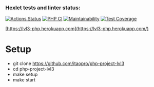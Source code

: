 ### Hexlet tests and linter status:
[![Actions Status](https://github.com/itaopro/php-project-lvl3/workflows/hexlet-check/badge.svg)](https://github.com/itaopro/php-project-lvl3/actions)
[![PHP CI](https://github.com/NMalchikov/php-project-lvl3/actions/workflows/workflow.yml/badge.svg)](https://github.com/NMalchikov/php-project-lvl3/actions/workflows/workflow.yml)
[![Maintainability](https://api.codeclimate.com/v1/badges/9682f3d0f98610d1421e/maintainability)](https://codeclimate.com/github/itaopro/php-project-lvl3/maintainability)
[![Test Coverage](https://api.codeclimate.com/v1/badges/9682f3d0f98610d1421e/test_coverage)](https://codeclimate.com/github/itaopro/php-project-lvl3/test_coverage)

[https://lvl3-php.herokuapp.com](https://lvl3-php.herokuapp.com/)

# Setup
* git clone https://github.com/itaopro/php-project-lvl3
* cd php-project-lvl3
* make setup
* make start

